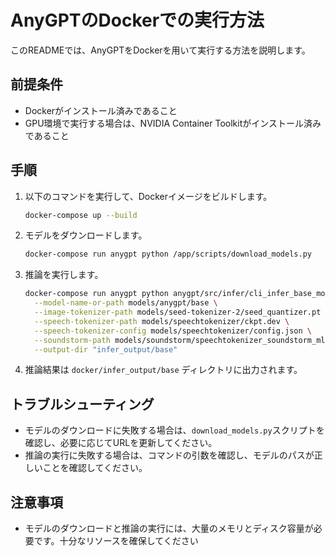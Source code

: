# AnyGPTのDockerでの実行方法

このREADMEでは、AnyGPTをDockerを用いて実行する方法を説明します。

## 前提条件

- Dockerがインストール済みであること
- GPU環境で実行する場合は、NVIDIA Container Toolkitがインストール済みであること

## 手順


1. 以下のコマンドを実行して、Dockerイメージをビルドします。
   ```bash
   docker-compose up --build
   ```

2. モデルをダウンロードします。
   ```bash
   docker-compose run anygpt python /app/scripts/download_models.py
   ```

3. 推論を実行します。
   ```bash
   docker-compose run anygpt python anygpt/src/infer/cli_infer_base_model.py \
     --model-name-or-path models/anygpt/base \
     --image-tokenizer-path models/seed-tokenizer-2/seed_quantizer.pt \
     --speech-tokenizer-path models/speechtokenizer/ckpt.dev \
     --speech-tokenizer-config models/speechtokenizer/config.json \
     --soundstorm-path models/soundstorm/speechtokenizer_soundstorm_mls.pt \
     --output-dir "infer_output/base"
   ```

6. 推論結果は `docker/infer_output/base` ディレクトリに出力されます。

## トラブルシューティング

- モデルのダウンロードに失敗する場合は、`download_models.py`スクリプトを確認し、必要に応じてURLを更新してください。
- 推論の実行に失敗する場合は、コマンドの引数を確認し、モデルのパスが正しいことを確認してください。

## 注意事項

- モデルのダウンロードと推論の実行には、大量のメモリとディスク容量が必要です。十分なリソースを確保してください